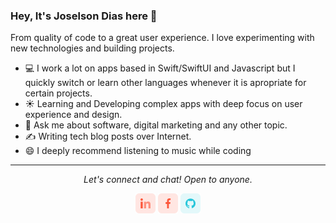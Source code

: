 ### Hey, It's Joselson Dias here 👋
From quality of code to a great user experience. I love experimenting with new technologies and building projects.

- 💻 I work a lot on apps based in Swift/SwiftUI and Javascript but I quickly switch or learn other languages whenever it is apropriate for certain projects.
- ☀️ Learning and Developing complex apps with deep focus on user experience and design.
- 💬 Ask me about software, digital marketing and any other topic.
- ✍️ Writing tech blog posts over Internet.
- 😄 I deeply recommend listening to music while coding

<hr>
<p align="center">
  <i>Let's connect and chat! Open to anyone.</i>
<p align="center">
    <a href="https://www.linkedin.com/in/joselsondias/" alt="Linkedin"><img src="https://github.com/JCassio1/JCassio1/blob/master/linkedin.png"></a>
    <a href="https://www.facebook.com/menino.barbudo" alt="Facebook"><img src="https://github.com/JCassio1/JCassio1/blob/master/facebook.png"></a>
    <a href="https://github.com/JCassio1" alt="GitHub"><img src="https://github.com/JCassio1/JCassio1/blob/master/github.png"></a>
</p>
  
</p>

<!--
**JCassio1/JCassio1** is a ✨ _special_ ✨ repository because its `README.md` (this file) appears on your GitHub profile.

Here are some ideas to get you started:

- 🔭 I’m currently working on ...
- 🌱 I’m currently learning ...
- 👯 I’m looking to collaborate on ...
- 🤔 I’m looking for help with ...
- 💬 Ask me about ...
- 📫 How to reach me: ...
- 😄 Pronouns: ...
- ⚡ Fun fact: ...
-->
